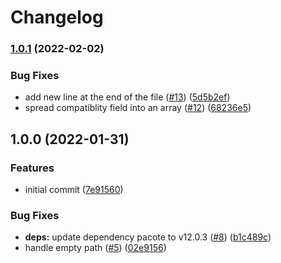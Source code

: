 # Changelog

### [1.0.1](https://github.com/netlify/submit-build-plugin-action/compare/v1.0.0...v1.0.1) (2022-02-02)


### Bug Fixes

* add new line at the end of the file ([#13](https://github.com/netlify/submit-build-plugin-action/issues/13)) ([5d5b2ef](https://github.com/netlify/submit-build-plugin-action/commit/5d5b2ef2124659c4564f8493bb226399346d7446))
* spread compatiblity field into an array ([#12](https://github.com/netlify/submit-build-plugin-action/issues/12)) ([68236e5](https://github.com/netlify/submit-build-plugin-action/commit/68236e583941249e5090302ed994df25b007874c))

## 1.0.0 (2022-01-31)


### Features

* initial commit ([7e91560](https://github.com/netlify/submit-build-plugin-action/commit/7e91560c7c2ba722dcb034df55b81fdc6290bbd7))


### Bug Fixes

* **deps:** update dependency pacote to v12.0.3 ([#8](https://github.com/netlify/submit-build-plugin-action/issues/8)) ([b1c489c](https://github.com/netlify/submit-build-plugin-action/commit/b1c489cb9ac428eff2b1a1070e0ad6a4239c1437))
* handle empty path ([#5](https://github.com/netlify/submit-build-plugin-action/issues/5)) ([02e9156](https://github.com/netlify/submit-build-plugin-action/commit/02e9156346e41d1f249106dad85c9664cac61b4a))
